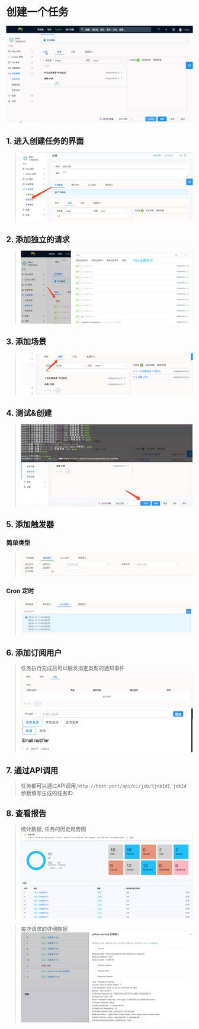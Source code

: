 # 创建一个任务

![](./gif/job.gif)

## 1. 进入创建任务的界面
> ![](./images/create-a-job-start.png)

## 2. 添加独立的请求

> ![](./images/create-a-job-filter.png)

## 3. 添加场景
> ![](./images/create-a-job-scenario.png)

## 4. 测试&创建
> ![](./images/create-a-job-test-new.png)

## 5. 添加触发器

### 简单类型
> ![](./images/create-a-job-trigger-simple.png)

### Cron 定时
> ![](./images/create-a-job-trigger-cron.png)

## 6. 添加订阅用户
> 任务执行完成后可以触发指定类型的通知事件
> ![](./images/create-a-job-subscriber.png)
> ![](./images/create-a-job-subscriber-types.png)

## 7. 通过API调用
> 任务都可以通过API调用,`http://host:port/api/ci/job/{jobId}`, `jobId` 参数填写生成的任务ID.

## 8. 查看报告
> 统计数据, 任务的历史趋势图
> ![](./images/create-a-job-report.png)

> 每次请求的详细数据
> ![](./images/create-a-job-report-item.png)
